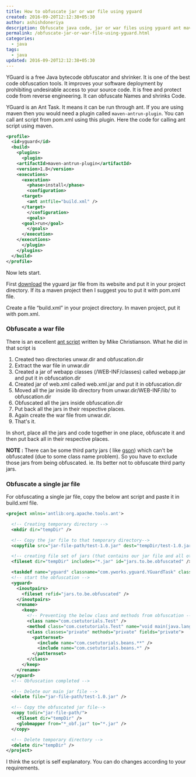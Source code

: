 ```yaml
---
title: How to obfuscate jar or war file using yguard
created: 2016-09-20T12:12:38+05:30
author: ashishdoneriya
description: Obfuscate java code, jar or war files using yguard ant maven project. code obfuscation tool
permalink: /obfuscate-jar-or-war-file-using-yguard.html
categories:
  - java
tags:
  - java
updated: 2016-09-20T12:12:38+05:30
---
```


YGuard is a free Java bytecode obfuscator and shrinker. It is one of the best code obfuscation tools. It improves your software deployment by prohibiting undesirable access to your source code. It is free and protect code from reverse engineering. It can obfuscate Names and shrinks Code.

YGuard is an Ant Task. It means it can be run through ant. If you are using maven then you would need a plugin called `maven-antrun-plugin`. You can call ant script from pom.xml using this plugin. Here the code for calling ant script using maven.

```xml
<profile>
  <id>yguard</id>
  <build>
    <plugins>
      <plugin>
    <artifactId>maven-antrun-plugin</artifactId>
    <version>1.8</version>
    <executions>
      <execution>
        <phase>install</phase>
        <configuration>
      <target>
        <ant antfile="build.xml" />
      </target>
        </configuration>
        <goals>
      <goal>run</goal>
        </goals>
      </execution>
    </executions>
      </plugin>
    </plugins>
  </build>
</profile>
```
Now lets start.

First <a target="_blank" href="https://www.yworks.com/downloads#yGuard"  rel="noopener noreferrer">download</a> the yguard jar file from its website and put it in your project directory. If its a maven project then I suggest you to put it with pom.xml file.

Create a file “build.xml” in your project directory. In maven project, put it with pom.xml.

### Obfuscate a war file

There is an excellent <a href="http://codeaweso.me/2009/02/obfuscating-a-webapp-war-file-with-yguard-and-ant/" target="_blank" rel="noopener noreferrer">ant script</a> written by Mike Christianson. What he did in that script is  
1. Created two directories unwar.dir and obfuscation.dir  
2. Extract the war file in unwar.dir  
3. Created a jar of webapp classes (/WEB-INF/classes) called webapp.jar and put it in obfuscation.dir  
4. Created jar of web.xml called web.xml.jar and put it in obfuscation.dir  
5. Moved all the jar inside lib directory from unwar.dir/WEB-INF/lib/ to obfuscation.dir  
6. Obfuscated all the jars inside obfuscation.dir  
7. Put back all the jars in their respective places.  
8. Again create the war file from unwar.dir.  
9. That's it.

In short, place all the jars and code together in one place, obfuscate it and then put back all in their respective places.

**NOTE :** There can be some third party jars ( like <a href="https://mvnrepository.com/artifact/com.google.code.gson/gson" target="_blank" rel="noopener noreferrer">gson</a>) which can't be obfuscated (due to some class name problem). So you have to exclude those jars from being obfuscated. ie. Its better not to obfuscate third party jars.

### Obfuscate a single jar file

For obfuscating a single jar file, copy the below ant script and paste it in build.xml file.

```xml
<project xmlns='antlib:org.apache.tools.ant'>

  <!-- Creating temporary directory -->
  <mkdir dir="tempDir" />

  <!-- Copy the jar file to that temporary directory-->
  <copyfile src="jar-file-path/test-1.0.jar" dest="tempDir/test-1.0.jar"/>

  <!-- creating file set of jars (that contains our jar file and all other jars that uses this jar)-->
  <fileset dir="tempDir" includes="*.jar" id="jars.to.be.obfuscated" />

  <taskdef name="yguard" classname="com.yworks.yguard.YGuardTask" classpath="yguard.jar" />
  <!-- start the obfuscation -->
  <yguard>
    <inoutpairs>
      <fileset refid="jars.to.be.obfuscated" />
    </inoutpairs>
    <rename>
      <keep>
        <!-- Preventing the below class and methods from obfuscation -->
        <class name="com.csetutorials.Test" />
        <method class="com.csetutorials.Test" name="void main(java.lang.String[])" />
        <class classes="private" methods="private" fields="private">
          <patternset>
            <include name="com.csetutorials.beans.**" />
            <include name="com.csetutorials.beans.*" />
          </patternset>
        </class>
      </keep>
    </rename>
  </yguard>
  <!-- Obfuscation completed -->

  <!-- Delete our main jar file -->
  <delete file="jar-file-path/test-1.0.jar" />

  <!-- Copy the obfuscated jar file-->
  <copy todir="jar-file-path/">
    <fileset dir="tempDir" />
    <globmapper from="*_obf.jar" to="*.jar" />
  </copy>

  <!-- Delete temporary directory -->
  <delete dir="tempDir" />
</project>
```

I think the script is self explanatory. You can do changes according to your requirements.
